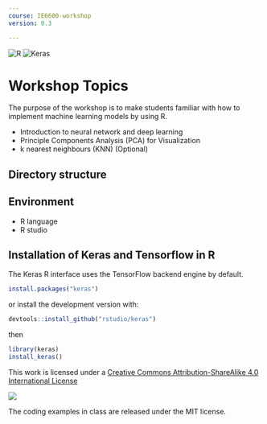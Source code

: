 ```yaml
---
course: IE6600-workshop
version: 0.3

---
```


![R](https://img.shields.io/badge/R-4.1.2-blue?style=flat&logo=appveyor&logo=python&logoColor=informational?style=flat)
![Keras](https://img.shields.io/badge/Keras-2.8.0-yellowgreen?style=flat&logo=Keras&logoColor=white)

# Workshop Topics

The purpose of the workshop is to make students familiar with how to implement machine learning models by using R.

- Introduction to neural network and deep learning
- Principle Components Analysis (PCA) for Visualization
- k nearest neighbours (KNN) (Optional)


## Directory structure

<!-- ```text
ML-workshop-IE6600/
    code/
        data/
          kNN_wbcd.csv
          NN_data.csv
        kNN.Rmd
        NN_keras.Rmd
        VizPCA.Rmd
        VizPCA.R
    slides/
        kNN_workshop.pdf
        NN_workshop.pdf
        VizPCA_workshop.pdf
    readme.md
``` -->

## Environment

- R language
- R studio


## Installation of Keras and Tensorflow in R

The Keras R interface uses the TensorFlow backend engine by default.

```r
install.packages("keras")
```

or install the development version with:

```r
devtools::install_github("rstudio/keras")
```

then

```r
library(keras)
install_keras()
```

This work is licensed under a [Creative Commons Attribution-ShareAlike 4.0 International License](http://creativecommons.org/licenses/by-sa/4.0/)

![](https://i.creativecommons.org/l/by-sa/4.0/88x31.png)

The coding examples in class are released under the MIT license.
